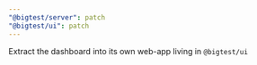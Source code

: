 ```yaml
---
"@bigtest/server": patch
"@bigtest/ui": patch
---
```


Extract the dashboard into its own web-app living in `@bigtest/ui`
